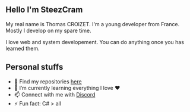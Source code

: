 ## Hello I'm SteezCram

My real name is Thomas CROIZET. I'm a young developer from France. Mostly I develop on my spare time.

I love web and system developement. You can do anything once you has learned them.

## Personal stuffs
- 🔭 Find my repositories [here](https://github.com/SteezCram?tab=repositories)
- 🌱 I’m currently learning everything I love ❤️
- 📫 Connect with me with [Discord](https://discord.com/users/125604255112364032)
- ⚡ Fun fact: C# > all

<!--
**SteezCram/SteezCram** is a ✨ _special_ ✨ repository because its `README.md` (this file) appears on your GitHub profile.

Here are some ideas to get you started:

- 🔭 I’m currently working on ...
- 🌱 I’m currently learning ...
- 👯 I’m looking to collaborate on ...
- 🤔 I’m looking for help with ...
- 💬 Ask me about ...
- 📫 How to reach me: ...
- 😄 Pronouns: ...
- ⚡ Fun fact: ...
-->
